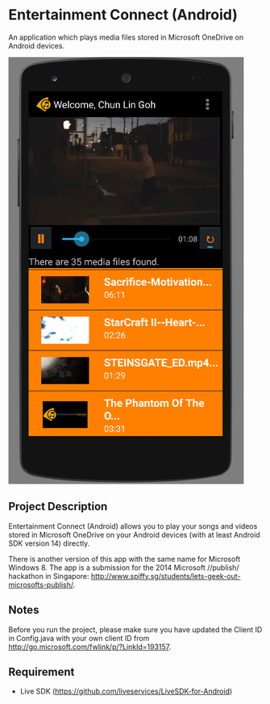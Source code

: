 Entertainment Connect (Android)
=======================

An application which plays media files stored in Microsoft OneDrive on Android devices.

![Entertainment Connect (Android)](github-image/EntertainmentConnect.png?raw=true)

## Project Description

Entertainment Connect (Android) allows you to play your songs and videos stored in Microsoft OneDrive on your Android devices (with at least Android SDK version 14) directly.

There is another version of this app with the same name for Microsoft Windows 8. The app is a submission for the 2014 Microsoft //publish/ hackathon in Singapore: http://www.spiffy.sg/students/lets-geek-out-microsofts-publish/.

## Notes

Before you run the project, please make sure you have updated the Client ID in Config.java with your own client ID from http://go.microsoft.com/fwlink/p/?LinkId=193157.

## Requirement

 * Live SDK (https://github.com/liveservices/LiveSDK-for-Android)

